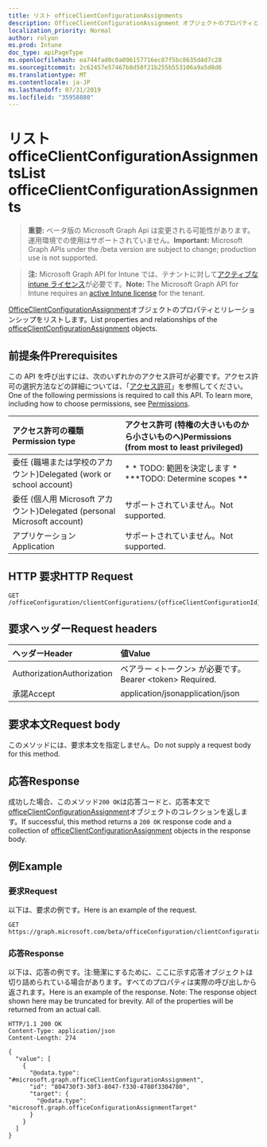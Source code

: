 ```yaml
---
title: リスト officeClientConfigurationAssignments
description: OfficeClientConfigurationAssignment オブジェクトのプロパティとリレーションシップをリストします。
localization_priority: Normal
author: rolyon
ms.prod: Intune
doc_type: apiPageType
ms.openlocfilehash: ea744fad0c0a096157716ec87f5bc8635d4d7c28
ms.sourcegitcommit: 2c62457e57467b8d50f21b255b553106a9a5d8d6
ms.translationtype: MT
ms.contentlocale: ja-JP
ms.lasthandoff: 07/31/2019
ms.locfileid: "35958880"
---
```

# <a name="list-officeclientconfigurationassignments"></a><span data-ttu-id="e26a8-103">リスト officeClientConfigurationAssignments</span><span class="sxs-lookup"><span data-stu-id="e26a8-103">List officeClientConfigurationAssignments</span></span>

> <span data-ttu-id="e26a8-104">**重要:** ベータ版の Microsoft Graph Api は変更される可能性があります。運用環境での使用はサポートされていません。</span><span class="sxs-lookup"><span data-stu-id="e26a8-104">**Important:** Microsoft Graph APIs under the /beta version are subject to change; production use is not supported.</span></span>

> <span data-ttu-id="e26a8-105">**注:** Microsoft Graph API for Intune では、テナントに対して[アクティブな intune ライセンス](https://go.microsoft.com/fwlink/?linkid=839381)が必要です。</span><span class="sxs-lookup"><span data-stu-id="e26a8-105">**Note:** The Microsoft Graph API for Intune requires an [active Intune license](https://go.microsoft.com/fwlink/?linkid=839381) for the tenant.</span></span>

<span data-ttu-id="e26a8-106">[OfficeClientConfigurationAssignment](../resources/intune-cirrus-officeclientconfigurationassignment.md)オブジェクトのプロパティとリレーションシップをリストします。</span><span class="sxs-lookup"><span data-stu-id="e26a8-106">List properties and relationships of the [officeClientConfigurationAssignment](../resources/intune-cirrus-officeclientconfigurationassignment.md) objects.</span></span>

## <a name="prerequisites"></a><span data-ttu-id="e26a8-107">前提条件</span><span class="sxs-lookup"><span data-stu-id="e26a8-107">Prerequisites</span></span>
<span data-ttu-id="e26a8-p101">この API を呼び出すには、次のいずれかのアクセス許可が必要です。アクセス許可の選択方法などの詳細については、「[アクセス許可](/graph/permissions-reference)」を参照してください。</span><span class="sxs-lookup"><span data-stu-id="e26a8-p101">One of the following permissions is required to call this API. To learn more, including how to choose permissions, see [Permissions](/graph/permissions-reference).</span></span>

|<span data-ttu-id="e26a8-110">アクセス許可の種類</span><span class="sxs-lookup"><span data-stu-id="e26a8-110">Permission type</span></span>|<span data-ttu-id="e26a8-111">アクセス許可 (特権の大きいものから小さいものへ)</span><span class="sxs-lookup"><span data-stu-id="e26a8-111">Permissions (from most to least privileged)</span></span>|
|:---|:---|
|<span data-ttu-id="e26a8-112">委任 (職場または学校のアカウント)</span><span class="sxs-lookup"><span data-stu-id="e26a8-112">Delegated (work or school account)</span></span>|<span data-ttu-id="e26a8-113">\* \* TODO: 範囲を決定します \* \*</span><span class="sxs-lookup"><span data-stu-id="e26a8-113">\*\*TODO: Determine scopes \*\*</span></span>|
|<span data-ttu-id="e26a8-114">委任 (個人用 Microsoft アカウント)</span><span class="sxs-lookup"><span data-stu-id="e26a8-114">Delegated (personal Microsoft account)</span></span>|<span data-ttu-id="e26a8-115">サポートされていません。</span><span class="sxs-lookup"><span data-stu-id="e26a8-115">Not supported.</span></span>|
|<span data-ttu-id="e26a8-116">アプリケーション</span><span class="sxs-lookup"><span data-stu-id="e26a8-116">Application</span></span>|<span data-ttu-id="e26a8-117">サポートされていません。</span><span class="sxs-lookup"><span data-stu-id="e26a8-117">Not supported.</span></span>|

## <a name="http-request"></a><span data-ttu-id="e26a8-118">HTTP 要求</span><span class="sxs-lookup"><span data-stu-id="e26a8-118">HTTP Request</span></span>
<!-- {
  "blockType": "ignored"
}
-->
``` http
GET /officeConfiguration/clientConfigurations/{officeClientConfigurationId}/assignments
```

## <a name="request-headers"></a><span data-ttu-id="e26a8-119">要求ヘッダー</span><span class="sxs-lookup"><span data-stu-id="e26a8-119">Request headers</span></span>
|<span data-ttu-id="e26a8-120">ヘッダー</span><span class="sxs-lookup"><span data-stu-id="e26a8-120">Header</span></span>|<span data-ttu-id="e26a8-121">値</span><span class="sxs-lookup"><span data-stu-id="e26a8-121">Value</span></span>|
|:---|:---|
|<span data-ttu-id="e26a8-122">Authorization</span><span class="sxs-lookup"><span data-stu-id="e26a8-122">Authorization</span></span>|<span data-ttu-id="e26a8-123">ベアラー &lt;トークン&gt; が必要です。</span><span class="sxs-lookup"><span data-stu-id="e26a8-123">Bearer &lt;token&gt; Required.</span></span>|
|<span data-ttu-id="e26a8-124">承諾</span><span class="sxs-lookup"><span data-stu-id="e26a8-124">Accept</span></span>|<span data-ttu-id="e26a8-125">application/json</span><span class="sxs-lookup"><span data-stu-id="e26a8-125">application/json</span></span>|

## <a name="request-body"></a><span data-ttu-id="e26a8-126">要求本文</span><span class="sxs-lookup"><span data-stu-id="e26a8-126">Request body</span></span>
<span data-ttu-id="e26a8-127">このメソッドには、要求本文を指定しません。</span><span class="sxs-lookup"><span data-stu-id="e26a8-127">Do not supply a request body for this method.</span></span>

## <a name="response"></a><span data-ttu-id="e26a8-128">応答</span><span class="sxs-lookup"><span data-stu-id="e26a8-128">Response</span></span>
<span data-ttu-id="e26a8-129">成功した場合、このメソッド`200 OK`は応答コードと、応答本文で[officeClientConfigurationAssignment](../resources/intune-cirrus-officeclientconfigurationassignment.md)オブジェクトのコレクションを返します。</span><span class="sxs-lookup"><span data-stu-id="e26a8-129">If successful, this method returns a `200 OK` response code and a collection of [officeClientConfigurationAssignment](../resources/intune-cirrus-officeclientconfigurationassignment.md) objects in the response body.</span></span>

## <a name="example"></a><span data-ttu-id="e26a8-130">例</span><span class="sxs-lookup"><span data-stu-id="e26a8-130">Example</span></span>

### <a name="request"></a><span data-ttu-id="e26a8-131">要求</span><span class="sxs-lookup"><span data-stu-id="e26a8-131">Request</span></span>
<span data-ttu-id="e26a8-132">以下は、要求の例です。</span><span class="sxs-lookup"><span data-stu-id="e26a8-132">Here is an example of the request.</span></span>
``` http
GET https://graph.microsoft.com/beta/officeConfiguration/clientConfigurations/{officeClientConfigurationId}/assignments
```

### <a name="response"></a><span data-ttu-id="e26a8-133">応答</span><span class="sxs-lookup"><span data-stu-id="e26a8-133">Response</span></span>
<span data-ttu-id="e26a8-p102">以下は、応答の例です。注:簡潔にするために、ここに示す応答オブジェクトは切り詰められている場合があります。すべてのプロパティは実際の呼び出しから返されます。</span><span class="sxs-lookup"><span data-stu-id="e26a8-p102">Here is an example of the response. Note: The response object shown here may be truncated for brevity. All of the properties will be returned from an actual call.</span></span>
``` http
HTTP/1.1 200 OK
Content-Type: application/json
Content-Length: 274

{
  "value": [
    {
      "@odata.type": "#microsoft.graph.officeClientConfigurationAssignment",
      "id": "804730f3-30f3-8047-f330-4780f3304780",
      "target": {
        "@odata.type": "microsoft.graph.officeConfigurationAssignmentTarget"
      }
    }
  ]
}
```



